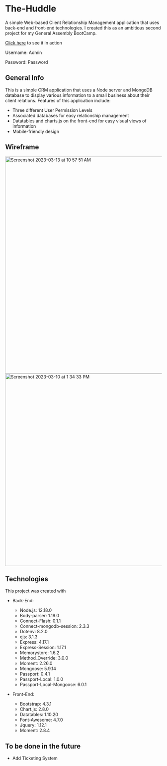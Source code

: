 # The-Huddle
A simple Web-based Client Relationship Management application that uses back-end and front-end technologies. I created this as an ambitious second project for my General Assembly BootCamp. 

[Click here](https://poised-coveralls-cow.cyclic.app/) to see it in action

Username: Admin

Password: Password

## General Info
This is a simple CRM application that uses a Node server and MongoDB database to display various information to a small business about their client relations.  Features of this application include:
* Three different User Permission Levels
* Associated databases for easy relationship management
* Datatables and charts.js on the front-end for easy visual views of information
* Mobile-friendly design

## Wireframe
<img width="695" alt="Screenshot 2023-03-13 at 10 57 51 AM" src="https://user-images.githubusercontent.com/68887503/224598086-feec3028-f6df-43a5-a5b4-258cbf5bf7bb.png">


<img width="617" alt="Screenshot 2023-03-10 at 1 34 33 PM" src="https://user-images.githubusercontent.com/68887503/224232218-62bfbb81-d14d-48c3-9cde-7b0c08e35b77.png">


## Technologies
This project was created with
* Back-End:
    * Node.js: 12.18.0
    * Body-parser: 1.19.0
    * Connect-Flash: 0.1.1
    * Connect-mongodb-session: 2.3.3
    * Dotenv: 8.2.0
    * ejs: 3.1.3
    * Express: 4.17.1
    * Express-Session: 1.17.1
    * Memorystore: 1.6.2
    * Method_Override: 3.0.0
    * Moment: 2.26.0
    * Mongoose: 5.9.14
    * Passport: 0.4.1
    * Passport-Local: 1.0.0
    * Passport-Local-Mongoose: 6.0.1

* Front-End:    
    * Bootstrap: 4.3.1
    * Chart.js: 2.8.0
    * Datatables: 1.10.20
    * Font-Awesome: 4.7.0
    * Jquery: 1.12.1
    * Moment: 2.8.4

## To be done in the future
* Add Ticketing System

